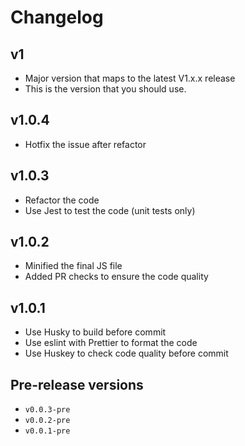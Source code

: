 # Changelog

## v1
- Major version that maps to the latest V1.x.x release
- This is the version that you should use.

## v1.0.4
- Hotfix the issue after refactor

## v1.0.3
- Refactor the code
- Use Jest to test the code (unit tests only)

## v1.0.2
- Minified the final JS file
- Added PR checks to ensure the code quality

## v1.0.1
- Use Husky to build before commit
- Use eslint with Prettier to format the code
- Use Huskey to check code quality before commit

## Pre-release versions
- `v0.0.3-pre`
- `v0.0.2-pre`
- `v0.0.1-pre`

